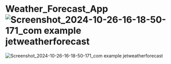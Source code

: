 # Weather_Forecast_App![Screenshot_2024-10-26-16-18-50-171_com example jetweatherforecast](https://github.com/user-attachments/assets/08401c33-73bc-4e56-82e5-cdebe865c34b)
![Screenshot_2024-10-26-16-18-50-171_com example jetweatherforecast](https://github.com/user-attachments/assets/80a413a0-c3d9-4820-97a6-aef735a8e1e6)
